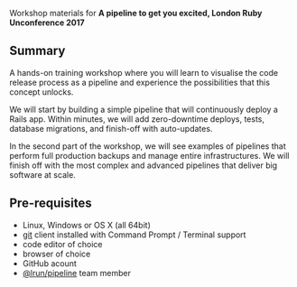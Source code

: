 Workshop materials for **A pipeline to get you excited, London Ruby Unconference 2017**

## Summary

A hands-on training workshop where you will learn to visualise the code release
process as a pipeline and experience the possibilities that this concept
unlocks.

We will start by building a simple pipeline that will continuously deploy a
Rails app. Within minutes, we will add zero-downtime deploys, tests, database
migrations, and finish-off with auto-updates.

In the second part of the workshop, we will see examples of pipelines that
perform full production backups and manage entire infrastructures. We will
finish off with the most complex and advanced pipelines that deliver big
software at scale.

## Pre-requisites

* Linux, Windows or OS X (all 64bit)
* [git](https://git-scm.com/downloads) client installed with Command Prompt / Terminal support
* code editor of choice
* browser of choice
* GitHub acount
* [@lrun/pipeline](https://github.com/orgs/lrun/teams/pipeline/members) team member
